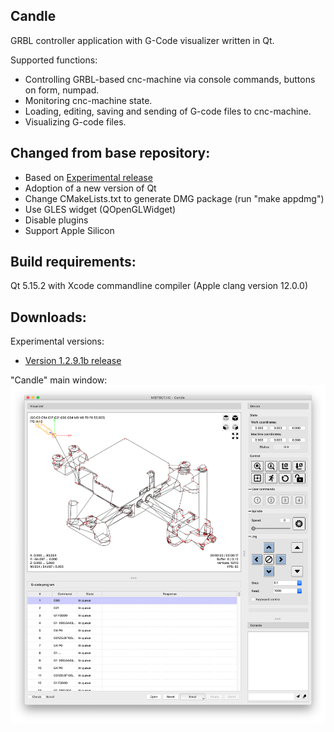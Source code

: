Candle
-----------
GRBL controller application with G-Code visualizer written in Qt.

Supported functions:
* Controlling GRBL-based cnc-machine via console commands, buttons on form, numpad.
* Monitoring cnc-machine state.
* Loading, editing, saving and sending of G-code files to cnc-machine.
* Visualizing G-code files.

Changed from base repository:
------------------
* Based on [Experimental release](https://github.com/Denvi/Candle/tree/Experimental)
* Adoption of a new version of Qt
* Change CMakeLists.txt to generate DMG package (run "make appdmg")
* Use GLES widget (QOpenGLWidget)
* Disable plugins
* Support Apple Silicon

Build requirements:
------------------
Qt 5.15.2 with Xcode commandline compiler (Apple clang version 12.0.0)

Downloads:
----------
Experimental versions:

* [Version 1.2.9.1b release](https://github.com/odaki/Candle/releases)

"Candle" main window:
![screenshot](/screenshots/screenshot_macos.png)
